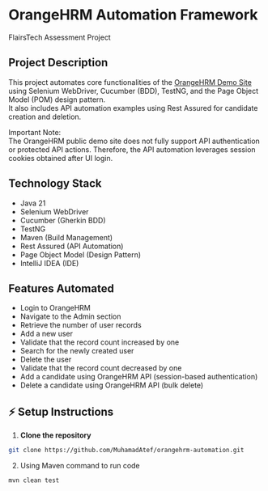 # OrangeHRM Automation Framework  
FlairsTech Assessment Project

## Project Description
This project automates core functionalities of the [OrangeHRM Demo Site](https://opensource-demo.orangehrmlive.com/) using Selenium WebDriver, Cucumber (BDD), TestNG, and the Page Object Model (POM) design pattern.  
It also includes API automation examples using Rest Assured for candidate creation and deletion.

Important Note:  
The OrangeHRM public demo site does not fully support API authentication or protected API actions. Therefore, the API automation leverages session cookies obtained after UI login.

## Technology Stack

- Java 21
- Selenium WebDriver
- Cucumber (Gherkin BDD)
- TestNG
- Maven (Build Management)
- Rest Assured (API Automation)
- Page Object Model (Design Pattern)
- IntelliJ IDEA (IDE)

## Features Automated

- Login to OrangeHRM
- Navigate to the Admin section
- Retrieve the number of user records
- Add a new user
- Validate that the record count increased by one
- Search for the newly created user
- Delete the user
- Validate that the record count decreased by one
- Add a candidate using OrangeHRM API (session-based authentication)
- Delete a candidate using OrangeHRM API (bulk delete)



## ⚡ Setup Instructions

1. **Clone the repository**

```bash
git clone https://github.com/MuhamadAtef/orangehrm-automation.git
````

2.  Using Maven command to run code
 
```bash
mvn clean test
```

